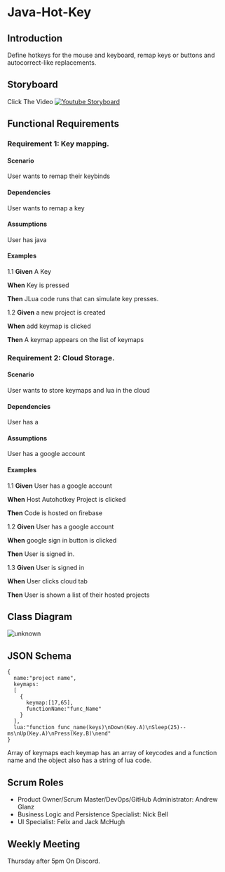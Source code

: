 # Java-Hot-Key
## Introduction 
Define hotkeys for the mouse and keyboard, remap keys or buttons and autocorrect-like replacements.
## Storyboard
Click The Video 
[![Youtube Storyboard](http://img.youtube.com/vi/3buRxCkH9-M/0.jpg)](https://www.youtube.com/watch?v=3buRxCkH9-M "Video Title")
## Functional Requirements
### Requirement 1: Key mapping.
#### Scenario

User wants to remap their keybinds

#### Dependencies

User wants to remap a key

#### Assumptions

User has java

#### Examples
1.1
**Given** A Key

**When** Key is pressed

**Then** JLua code runs that can simulate key presses.

1.2
**Given** a new project is created

**When** add keymap is clicked

**Then** A keymap appears on the list of keymaps

### Requirement 2: Cloud Storage.
#### Scenario

User wants to store keymaps and lua in the cloud

#### Dependencies

User has a 

#### Assumptions

User has a google account

#### Examples
1.1
**Given** User has a google account

**When** Host Autohotkey Project is clicked

**Then** Code is hosted on firebase

1.2
**Given** User has a google account

**When** google sign in button is clicked

**Then** User is signed in.

1.3
**Given** User is signed in

**When** User clicks cloud tab

**Then** User is shown a list of their hosted projects

## Class Diagram
![unknown](https://user-images.githubusercontent.com/23407049/189464102-989f8f35-289c-420c-b305-948043375cd0.png)

## JSON Schema
```
{
  name:"project name",  
  keymaps:
  [
    {
      keymap:[17,65],
      functionName:"func_Name"
    }
  ],
  lua:"function func_name(keys)\nDown(Key.A)\nSleep(25)--ms\nUp(Key.A)\nPress(Key.B)\nend"
}
```
Array of keymaps each keymap has an array of keycodes and a function name
and the object also has a string of lua code.
## Scrum Roles
- Product Owner/Scrum Master/DevOps/GitHub Administrator: Andrew Glanz
- Business Logic and Persistence Specialist: Nick Bell
- UI Specialist: Felix and Jack McHugh 

## Weekly Meeting

Thursday after 5pm On Discord.


